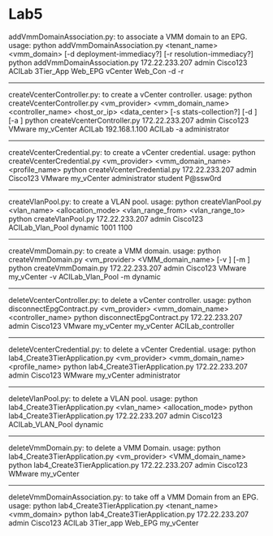 Lab5
====================

addVmmDomainAssociation.py: to associate a VMM domain to an EPG.
usage:
python addVmmDomainAssociation.py <hostname> <username> <password> <tenant_name> <application> <epg> <vmm_domain> [-d deployment-immediacy?] [-r resolution-immediacy?]
python addVmmDomainAssociation.py 172.22.233.207 admin Cisco123 ACILab 3Tier_App Web_EPG vCenter Web_Con -d -r

--------------------------------------------------------------------

createVcenterController.py: to create a vCenter controller.
usage:
python createVcenterController.py <hostname> <username> <password> <vm_provider> <vmm_domain_name> <controller_name> <host_or_ip> <data_center> [-s stats-collection?] [-d <data-center>] [-a <associated-credential>]
python createVcenterController.py 172.22.233.207 admin Cisco123 VMware my_vCenter ACILab 192.168.1.100 ACILab -a administrator

--------------------------------------------------------------------

createVcenterCredential.py: to create a vCenter credential.
usage:
python createVcenterCredential.py <hostname> <username> <password> <vm_provider> <vmm_domain_name> <profile_name> <username> <pw>
python createVcenterCredential.py 172.22.233.207 admin Cisco123 VMware my_vCenter administrator student P@ssw0rd 

--------------------------------------------------------------------

createVlanPool.py: to create a VLAN pool.
usage:
python createVlanPool.py <hostname> <username> <password> <vlan_name> <allocation_mode> <vlan_range_from> <vlan_range_to>
python createVlanPool.py 172.22.233.207 admin Cisco123 ACILab_Vlan_Pool dynamic 1001 1100

--------------------------------------------------------------------

createVmmDomain.py: to create a VMM domain.
usage:
python createVmmDomain.py <hostname> <username> <password> <vm_provider> <VMM_domain_name> [-v <vlan-name>] [-m <vlan-mode>]
python createVmmDomain.py 172.22.233.207 admin Cisco123 VMware my_vCenter -v ACILab_Vlan_Pool -m dynamic

--------------------------------------------------------------------

deleteVcenterController.py: to delete a vCenter controller.
usage:
python disconnectEpgContract.py <hostname> <username> <password> <vm_provider> <vmm_domain_name> <controller_name>
python disconnectEpgContract.py 172.22.233.207 admin Cisco123 VMware my_vCenter my_vCenter ACILab_controller

--------------------------------------------------------------------

deleteVcenterCredential.py: to delete a vCenter Credential.
usage:
python lab4_Create3TierApplication.py <hostname> <username> <password> <vm_provider> <vmm_domain_name> <profile_name>
python lab4_Create3TierApplication.py 172.22.233.207 admin Cisco123 WMware my_vCenter administrator


--------------------------------------------------------------------

deleteVlanPool.py: to delete a VLAN pool.
usage:
python lab4_Create3TierApplication.py <hostname> <username> <password> <vlan_name> <allocation_mode>
python lab4_Create3TierApplication.py 172.22.233.207 admin Cisco123 ACILab_VLAN_Pool dynamic


--------------------------------------------------------------------

deleteVmmDomain.py: to delete a VMM Domain.
usage:
python lab4_Create3TierApplication.py <hostname> <username> <password> <vm_provider> <VMM_domain_name>
python lab4_Create3TierApplication.py 172.22.233.207 admin Cisco123 WMware my_vCenter


--------------------------------------------------------------------

deleteVmmDomainAssociation.py: to take off a VMM Domain from an EPG.
usage:
python lab4_Create3TierApplication.py <hostname> <username> <password> <tenant_name> <application> <epg> <vmm_domain>
python lab4_Create3TierApplication.py 172.22.233.207 admin Cisco123 ACILab 3Tier_app Web_EPG my_vCenter

